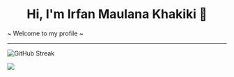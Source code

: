 <h1 align="center">Hi, I'm Irfan Maulana Khakiki 🙌</h1>

<p> ~ Welcome to my profile ~ </p>

---

<p>
  <img src="https://github-readme-streak-stats.herokuapp.com/?user=irfanmkh" alt="GitHub Streak"
                class="mx-auto" />
</p>
<p><img align="left" src="https://github-readme-stats.vercel.app/api/top-langs?username=irfanmkh&show_icons=true&locale=en&layout=compact"/></p>



